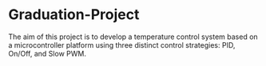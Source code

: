 # Graduation-Project
The aim of this project is to develop a temperature control system based on a microcontroller platform using three distinct control strategies: PID, On/Off, and Slow PWM.
